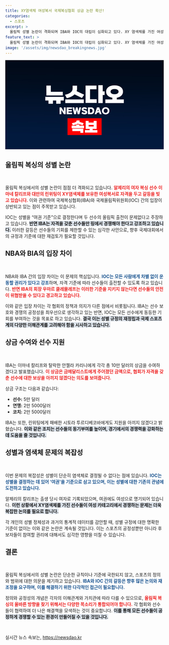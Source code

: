 ```yaml
---
title: XY염색체 여성복서 국제복싱협회 상금 논란 확산!
categories:
  - 스포츠
excerpt: >
  올림픽 성별 논란이 격화되며 IBA와 IOC의 대립이 심화되고 있다. XY 염색체를 가진 여성 복서들의 출전 문제로 상금 지급까지 발생하며, 선수들의 안전과 평등 문제가 주요 쟁점으로 떠오르고 있다. 클릭하여 자세한 내용을 확인하세요!
feature_text: >
  올림픽 성별 논란이 격화되며 IBA와 IOC의 대립이 심화되고 있다. XY 염색체를 가진 여성 복서들의 출전 문제로 상금 지급까지 발생하며, 선수들의 안전과 평등 문제가 주요 쟁점으로 떠오르고 있다. 클릭하여 자세한 내용을 확인하세요!
image: '/assets/img/newsdao_breakingnews.jpg'
---
```


<p><img src="/assets/img/newsdao_breakingnews.jpg" alt="ontimetimes 속보" /></p>

<h2 data-ke-size="size26">올림픽 복싱의 성별 논란</h2>

<p data-ke-size="size16">&nbsp;</p>

<p>올림픽 복싱에서의 성별 논란이 점점 더 격화되고 있습니다. <b><span style="color: #ee2323;">알제리의 여자 복싱 선수 이마네 칼리프와 대만의 린위팅이 XY염색체를 보유한 여성복서로 자격을 두고 갈등을 빚고 있습니다.</span></b> 이와 관련하여 국제복싱협회(IBA)와 국제올림픽위원회(IOC) 간의 입장이 상반되고 있는 점이 주목받고 있습니다. </p>

<p>IOC는 성별을 “여권 기준”으로 결정한다며 두 선수의 올림픽 출전이 문제없다고 주장하고 있습니다. <b><span style="background-color: #21538527;">반면 IBA는 자격을 갖춘 선수들만 링에서 경쟁해야 한다고 강조하고 있습니다.</span></b> 이러한 갈등은 선수들의 기회를 제한할 수 있는 심각한 사안으로, 향후 국제대회에서의 규정과 기준에 대한 재검토가 필요할 것입니다.</p>

<h2 data-ke-size="size26">NBA와 BIA의 입장 차이</h2>

<p data-ke-size="size16">&nbsp;</p>

<p>NBA와 IBA 간의 입장 차이는 이 문제의 핵심입니다. <b><span style="color: #1a5490;">IOC는 모든 사람에게 차별 없이 운동할 권리가 있다고 강조</span></b>하며, 자격 기준에 따라 선수들이 출전할 수 있도록 하고 있습니다. <b><span style="color: #ee2323;">반면 IBA의 회장 우마르 클레믈레프는 이러한 기준을 지키지 않는다면 선수들의 안전이 위협받을 수 있다고 경고하고 있습니다.</span></b></p>

<p>이와 같은 입장 차이는 각 협회의 정책과 의지가 다른 점에서 비롯됩니다. IBA는 선수 보호와 경쟁의 공정성을 최우선으로 생각하고 있는 반면, IOC는 모든 선수에게 동등한 기회를 부여하는 것을 목표로 하고 있습니다. <b><span style="background-color: #21538527;">결국 이는 성별 규정의 재정립과 국제 스포츠계의 다양한 이해관계를 고려해야 함을 시사하고 있습니다.</span></b></p>

<h2 data-ke-size="size26">상금 수여와 선수 지원</h2>

<p data-ke-size="size16">&nbsp;</p>

<p>IBA는 이마네 칼리프와 탈락한 안젤라 카리니에게 각각 총 10만 달러의 상금을 수여하겠다고 발표했습니다. <b><span style="color: #ee2323;">이 상금은 금메달리스트에게 주어졌던 금액으로, 협회가 자격을 갖춘 선수에 대한 보상을 아끼지 않겠다는 의도를 보여줍니다.</span></b> </p>

<p>상금 구조는 다음과 같습니다:</p>

<ul>
  <li><b>선수:</b> 5만 달러</li>
  <li><b>연맹:</b> 2만 5000달러</li>
  <li><b>코치:</b> 2만 5000달러</li>
</ul>

<p>IBA는 또한, 린위팅에게 패배한 시토라 투르디베코바에게도 지원을 아끼지 않겠다고 밝혔습니다. <b><span style="background-color: #21538527;">이와 같은 조치는 선수들의 동기부여를 높이며, 경기에서의 경쟁력을 강화하는 데 도움을 줄 것입니다.</span></b> </p>

<h2 data-ke-size="size26">성별과 염색체 문제의 복잡성</h2>

<p data-ke-size="size16">&nbsp;</p>

<p>이번 문제의 복잡성은 성별이 단순히 염색체로 결정될 수 없다는 점에 있습니다. <b><span style="color: #1a5490;">IOC는 성별을 결정하는 데 있어 ‘여권’을 기준으로 삼고 있으며, 이는 성별에 대한 기존의 관념에 도전하고 있습니다.</span></b> </p>

<p>알제리의 칼리프는 출생 당시 여자로 기록되었으며, 여권에도 여성으로 명기되어 있습니다. <b><span style="background-color: #21538527;">이런 상황에서 XY염색체를 가진 선수들이 여성 카테고리에서 경쟁하는 문제는 더욱 복잡한 논의를 필요로 합니다.</span></b> </p>

<p>각 개인의 성별 정체성과 과거의 통계적 데이터를 감안할 때, 성별 규정에 대한 명확한 기준이 없이는 이와 같은 논란은 계속될 것입니다. 이는 스포츠의 공정성뿐만 아니라 후보자들이 참여할 권리에 대해서도 심각한 영향을 미칠 수 있습니다.</p>

<h2 data-ke-size="size26">결론</h2>

<p data-ke-size="size16">&nbsp;</p>

<p>올림픽 복싱에서의 성별 논란은 단순한 규칙이나 기준에 국한되지 않고, 스포츠의 정의와 범위에 대한 의문을 제기하고 있습니다. <b><span style="color: #1a5490;">IBA와 IOC 간의 갈등은 향후 많은 논의와 재조정을 요구하며, 이를 해결하기 위한 다각적인 접근이 필요합니다.</span></b></p>

<p>정의와 공정성의 개념은 각자의 이해관계와 가치관에 따라 다를 수 있으므로, <b><span style="color: #ee2323;">올림픽 복싱의 올바른 방향을 찾기 위해서는 다양한 목소리가 통합되어야 합니다.</span></b> 각 협회와 선수들이 협력하여 더 나은 해결책을 모색하는 것이 중요합니다. <b><span style="background-color: #21538527;">이를 통해 모든 선수들이 공정하게 경쟁할 수 있는 환경이 만들어질 수 있을 것입니다.</span></b></p>

<p data-ke-size="size16">&nbsp;</p>
실시간 뉴스 속보는, <a href="https://newsdao.kr" rel="dofollow">https://newsdao.kr</a>


